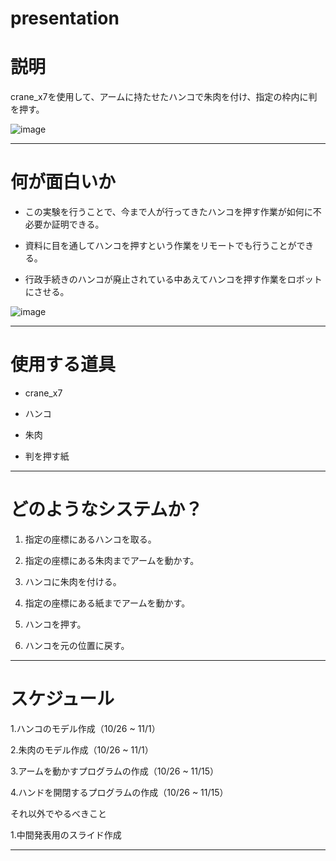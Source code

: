 # presentation

# 説明
 crane_x7を使用して、アームに持たせたハンコで朱肉を付け、指定の枠内に判を押す。
 
 ![image](https://user-images.githubusercontent.com/53420696/96375700-771bde80-11b5-11eb-9185-33d1afaa2ae9.png)
 
 ___

# 何が面白いか

- この実験を行うことで、今まで人が行ってきたハンコを押す作業が如何に不必要か証明できる。

- 資料に目を通してハンコを押すという作業をリモートでも行うことができる。

- 行政手続きのハンコが廃止されている中あえてハンコを押す作業をロボットにさせる。

![image](https://user-images.githubusercontent.com/53420696/96385182-30d27980-11cd-11eb-84d9-87e8924158f0.png)

___
 
# 使用する道具
 
- crane_x7
 
- ハンコ
    
- 朱肉
    
- 判を押す紙

___
 
# どのようなシステムか？

1. 指定の座標にあるハンコを取る。

1. 指定の座標にある朱肉までアームを動かす。

1. ハンコに朱肉を付ける。

1. 指定の座標にある紙までアームを動かす。

1. ハンコを押す。

1. ハンコを元の位置に戻す。
___

# スケジュール

1.ハンコのモデル作成（10/26 ~ 11/1）

2.朱肉のモデル作成（10/26 ~ 11/1）

3.アームを動かすプログラムの作成（10/26 ~ 11/15）

4.ハンドを開閉するプログラムの作成（10/26 ~ 11/15）

それ以外でやるべきこと

1.中間発表用のスライド作成
 
 
 
 ___
